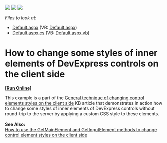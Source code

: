 <!-- default badges list -->
![](https://img.shields.io/endpoint?url=https://codecentral.devexpress.com/api/v1/VersionRange/128566180/14.1.10%2B)
[![](https://img.shields.io/badge/Open_in_DevExpress_Support_Center-FF7200?style=flat-square&logo=DevExpress&logoColor=white)](https://supportcenter.devexpress.com/ticket/details/T227005)
[![](https://img.shields.io/badge/📖_How_to_use_DevExpress_Examples-e9f6fc?style=flat-square)](https://docs.devexpress.com/GeneralInformation/403183)
<!-- default badges end -->
<!-- default file list -->
*Files to look at*:

* [Default.aspx](./CS/Default.aspx) (VB: [Default.aspx](./VB/Default.aspx))
* [Default.aspx.cs](./CS/Default.aspx.cs) (VB: [Default.aspx.vb](./VB/Default.aspx.vb))
<!-- default file list end -->
# How to change some styles of inner elements of DevExpress controls on the client side
<!-- run online -->
**[[Run Online]](https://codecentral.devexpress.com/t227005/)**
<!-- run online end -->


This example is a part of the <a href="https://www.devexpress.com/Support/Center/p/T226939">General technique of changing control elements styles on the client side</a> KB article that demonstrates in action how to change some styles of inner elements of DevExpress controls without round-trip to the server by applying a custom CSS style to these elements.<br /><br /><strong>See Also:</strong><br /><a href="https://www.devexpress.com/Support/Center/p/T226998">How to use the GetMainElement and GetInputElement methods to change control element styles on the client side</a>

<br/>


